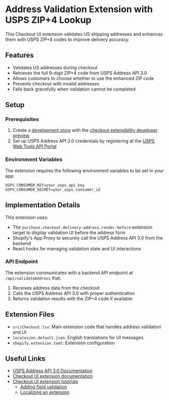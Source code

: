 # Address Validation Extension with USPS ZIP+4 Lookup

This Checkout UI extension validates US shipping addresses and enhances them with USPS ZIP+4 codes to improve delivery accuracy.

## Features

- Validates US addresses during checkout
- Retrieves the full 9-digit ZIP+4 code from USPS Address API 3.0
- Allows customers to choose whether to use the enhanced ZIP code
- Prevents checkout with invalid addresses
- Falls back gracefully when validation cannot be completed

## Setup

### Prerequisites

1. Create a [development store](https://shopify.dev/docs/apps/tools/development-stores) with the [checkout extensibility developer preview](https://shopify.dev/docs/api/release-notes/developer-previews#previewing-new-features)
2. Set up USPS Address API 3.0 credentials by registering at the [USPS Web Tools API Portal](https://www.usps.com/business/web-tools-apis/)

### Environment Variables

The extension requires the following environment variables to be set in your app:

```
USPS_CONSUMER_KEY=your_usps_api_key
USPS_CONSUMER_SECRET=your_usps_consumer_id
```

## Implementation Details

This extension uses:

- The `purchase.checkout.delivery-address.render-before` extension target to display validation UI before the address form
- Shopify's App Proxy to securely call the USPS Address API 3.0 from the backend
- React hooks for managing validation state and UI interactions

### API Endpoint

The extension communicates with a backend API endpoint at `/api/validateAddress` that:

1. Receives address data from the checkout
2. Calls the USPS Address API 3.0 with proper authentication
3. Returns validation results with the ZIP+4 code if available

## Extension Files

- `src/Checkout.tsx`: Main extension code that handles address validation and UI
- `locales/en.default.json`: English translations for UI messages
- `shopify.extension.toml`: Extension configuration

## Useful Links

- [USPS Address API 3.0 Documentation](https://www.usps.com/business/web-tools-apis/address-information-v3-1b.htm)
- [Checkout UI extension documentation](https://shopify.dev/api/checkout-extensions)
- [Checkout UI extension tutorials](https://shopify.dev/docs/apps/checkout)
  - [Adding field validation](https://shopify.dev/apps/checkout/validation)
  - [Localizing an extension](https://shopify.dev/apps/checkout/localize-ui-extensions)